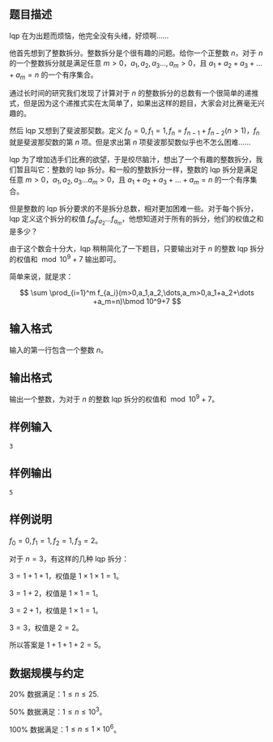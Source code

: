 ## 题目描述

lqp 在为出题而烦恼，他完全没有头绪，好烦啊……

他首先想到了整数拆分。整数拆分是个很有趣的问题。给你一个正整数 $n$，对于 $n$ 的一个整数拆分就是满足任意 $m>0$，$a_1,a_2,a_3\dots,a_m>0$，且 $a_1+a_2+a_3+\dots+a_m=n$ 的一个有序集合。

通过长时间的研究我们发现了计算对于 $n$ 的整数拆分的总数有一个很简单的递推式，但是因为这个递推式实在太简单了，如果出这样的题目，大家会对比赛毫无兴趣的。

然后 lqp 又想到了斐波那契数。定义 $f_0=0,f_1=1,f_n=f_{n-1}+f_{n-2} (n>1)$，$f_n$ 就是斐波那契数的第 $n$ 项。但是求出第 $n$ 项斐波那契数似乎也不怎么困难……

lqp 为了增加选手们比赛的欲望，于是绞尽脑汁，想出了一个有趣的整数拆分，我们暂且叫它：整数的 lqp 拆分。和一般的整数拆分一样，整数的 lqp 拆分是满足任意 $m>0$，$a_1 ,a_2 ,a_3\dots a_m>0$，且 $a_1+a_2+a_3+\dots+a_m=n$ 的一个有序集合。

但是整数的 lqp 拆分要求的不是拆分总数，相对更加困难一些。对于每个拆分，lqp 定义这个拆分的权值 $f_{a_1}f_{a_2}\dots f_{a_m}$，他想知道对于所有的拆分，他们的权值之和是多少？

由于这个数会十分大，lqp 稍稍简化了一下题目，只要输出对于 $n$ 的整数 lqp 拆分的权值和 $\bmod 10^9+7$ 输出即可。

简单来说，就是求：

$$
\sum \prod_{i=1}^m f_{a_i}(m>0,a_1,a_2,\dots,a_m>0,a_1+a_2+\dots +a_m=n)\bmod 10^9+7
$$

## 输入格式

输入的第一行包含一个整数 $n$。

## 输出格式

输出一个整数，为对于 $n$ 的整数 lqp 拆分的权值和 $\bmod 10^9+7$。

## 样例输入

```plain
3
```

## 样例输出

```plain
5
```

## 样例说明

$f_0=0,f_1=1,f_2=1,f_3=2$。

对于 $n=3$，有这样的几种 lqp 拆分：

$3=1+1+1$，权值是 $1\times 1\times 1=1$。

$3=1+2$，权值是 $1\times 1=1$。

$3=2+1$，权值是 $1\times 1=1$。

$3=3$，权值是 $2=2$。

所以答案是 $1+1+1+2=5$。

## 数据规模与约定

$20\%$ 数据满足：$1\leq n\leq 25$.

$50\%$ 数据满足：$1\leq n\leq 10^3$。

$100\%$ 数据满足：$1\leq n\leq 1\times 10^6$。

